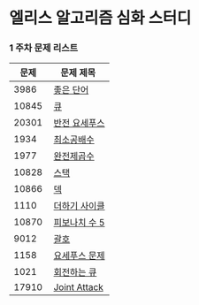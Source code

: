 # 엘리스 알고리즘 심화 스터디
### 1 주차 문제 리스트
| 문제 | 문제 제목 |
| --- | --- |
| 3986 |  [좋은 단어](https://www.acmicpc.net/problem/3986) |
| 10845 |  [큐](https://www.acmicpc.net/problem/10845) |
| 20301 |  [반전 요세푸스](https://www.acmicpc.net/problem/20301) |
| 1934 |  [최소공배수](https://www.acmicpc.net/problem/1934) |
| 1977 |  [완전제곱수](https://www.acmicpc.net/problem/1977) |
| 10828 |  [스택](https://www.acmicpc.net/problem/10828) |
| 10866 |  [덱](https://www.acmicpc.net/problem/10866) |
| 1110 |  [더하기 사이클](https://www.acmicpc.net/problem1110/) |
| 10870 |  [피보나치 수 5](https://www.acmicpc.net/problem/10870) |
| 9012 |  [괄호](https://www.acmicpc.net/problem/9012) |
| 1158 |  [요세푸스 문제](https://www.acmicpc.net/problem/1158) |
| 1021 |  [회전하는 큐](https://www.acmicpc.net/problem/1021) |
| 17910 |  [Joint Attack](https://www.acmicpc.net/problem/17910) |
